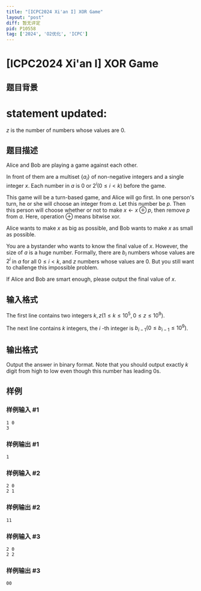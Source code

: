 ```yaml
---
title: "[ICPC2024 Xi'an I] XOR Game"
layout: "post"
diff: 暂无评定
pid: P10558
tag: ['2024', 'O2优化', 'ICPC']
---
```

# [ICPC2024 Xi'an I] XOR Game
## 题目背景

# statement updated:
$z$ is the number of numbers whose values are $0$.
## 题目描述

Alice and Bob are playing a game against each other.

In front of them are a multiset $\{a_i\}$ of non-negative integers and a single integer $x$. Each number in $a$ is $0$ or $2^i(0\le i<k)$ before the game.

This game will be a turn-based game, and Alice will go first. In one person's turn, he or she will choose an integer from $a$. Let this number be $p$. Then this person will choose whether or not to make $x\gets x\oplus p$, then remove $p$ from $a$. Here, operation $\oplus$ means bitwise xor.

Alice wants to make $x$ as big as possible, and Bob wants to make $x$ as small as possible.

You are a bystander who wants to know the final value of $x$. However, the size of $a$ is a huge number. Formally, there are $b_i$ numbers whose values are $2^i$ in $a$ for all $0\le i<k$, and $z$ numbers whose values are $0$. But you still want to challenge this impossible problem.

If Alice and Bob are smart enough, please output the final value of $x$.
## 输入格式

The first line contains two integers $k,z(1\le k\le10^5,0\le z\le 10^9)$.

The next line contains $k$ integers, the $i$ -th integer is $b_{i-1}(0\le b_{i-1}\le10^9)$.
## 输出格式

Output the answer in binary format. Note that you should output exactly $k$ digit from high to low even though this number has leading $0$s.
## 样例

### 样例输入 #1
```
1 0
3
```
### 样例输出 #1
```
1
```
### 样例输入 #2
```
2 0
2 1
```
### 样例输出 #2
```
11
```
### 样例输入 #3
```
2 0
2 2
```
### 样例输出 #3
```
00
```
